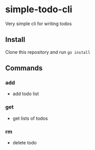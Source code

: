 # simple-todo-cli

Very simple cli for writing todos

## Install

Clone this repository and run `go install`

## Commands

### add

- add todo list

### get

- get lists of todos

### rm

- delete todo
